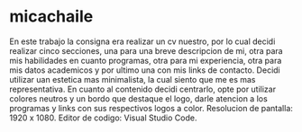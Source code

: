 # micachaile
En este trabajo la consigna era realizar un cv nuestro, por lo cual decidi realizar cinco secciones, una para una breve descripcion de mi, otra para mis habilidades en cuanto programas, otra para mi experiencia, otra para mis datos academicos y por ultimo una con mis links de contacto. Decidi utilizar uan estetica mas minimalista, la cual siento que me es mas representativa. En cuanto al contenido decidi centrarlo, opte por utilizar colores neutros y un bordo que destaque el logo, darle atencion a los programas y links con sus respectivos logos a color.
Resolucion de pantalla: 1920 x 1080.
Editor de codigo: Visual Studio Code.
